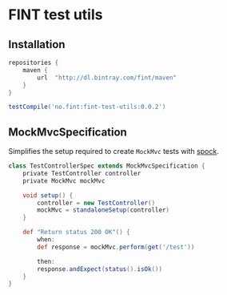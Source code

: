 # FINT test utils

## Installation
```groovy
repositories {
    maven {
        url  "http://dl.bintray.com/fint/maven" 
    }
}

testCompile('no.fint:fint-test-utils:0.0.2')
```

## MockMvcSpecification

Simplifies the setup required to create `MockMvc` tests with [spock](http://spockframework.org/).

```groovy
class TestControllerSpec extends MockMvcSpecification {
    private TestController controller
    private MockMvc mockMvc

    void setup() {
        controller = new TestController()
        mockMvc = standaloneSetup(controller)
    }

    def "Return status 200 OK"() {
        when:
        def response = mockMvc.perform(get('/test'))

        then:
        response.andExpect(status().isOk())
    }
}
```